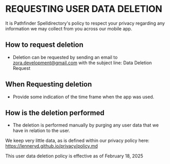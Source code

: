 # REQUESTING USER DATA DELETION

It is Pathfinder Spelldirectory's policy to respect your privacy regarding any information we may collect from you across our mobile app.

## How to request deletion
- Deletion can be requested by sending an email to zora.development@gmail.com with the subject line: Data Deletion Request

## When Requesting deletion
- Provide some indication of the time frame when the app was used.

## How is the deletion performed
- The deletion is performed manually by purging any user data that we have in relation to the user. 

We keep very little data, as is defined within our privacy policy here: https://lenneryd.github.io/privacy/policy.md

This user data deletion policy is effective as of February 18, 2025
